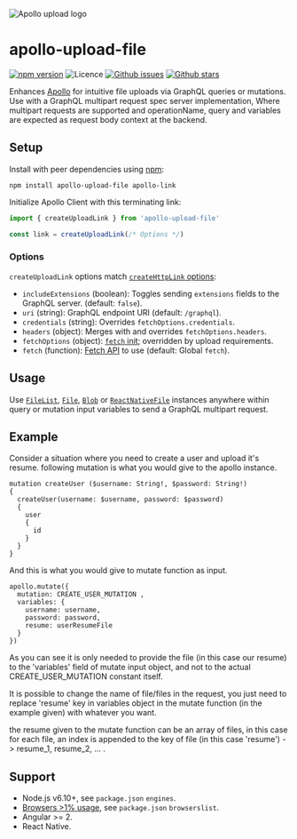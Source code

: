 ![Apollo upload logo](https://cdn.rawgit.com/jaydenseric/apollo-upload-client/27b1f20/apollo-upload-logo.svg)

# apollo-upload-file

[![npm version](https://img.shields.io/npm/v/apollo-upload-file.svg)](https://npm.im/apollo-upload-file) ![Licence](https://img.shields.io/npm/l/apollo-upload-client.svg) [![Github issues](https://img.shields.io/github/issues/saied-za/apollo-upload-client.svg)](https://github.com/saied-za/apollo-upload-client/issues) [![Github stars](https://img.shields.io/github/stars/saied-za/apollo-upload-client.svg)](https://github.com/saied-za/apollo-upload-client/stargazers)

Enhances [Apollo](https://apollographql.com) for intuitive file uploads via GraphQL queries or mutations. Use with a GraphQL multipart request spec server implementation, Where multipart requests are supported and operationName, query and variables are expected as request body context at the backend.
## Setup

Install with peer dependencies using [npm](https://npmjs.com):

```shell
npm install apollo-upload-file apollo-link
```

Initialize Apollo Client with this terminating link:

```js
import { createUploadLink } from 'apollo-upload-file'

const link = createUploadLink(/* Options */)
```

### Options

`createUploadLink` options match [`createHttpLink` options](https://www.apollographql.com/docs/link/links/http.html#Options):

* `includeExtensions` (boolean): Toggles sending `extensions` fields to the GraphQL server. (default: `false`).
* `uri` (string): GraphQL endpoint URI (default: `/graphql`).
* `credentials` (string): Overrides `fetchOptions.credentials`.
* `headers` (object): Merges with and overrides `fetchOptions.headers`.
* `fetchOptions` (object): [`fetch` init](https://developer.mozilla.org/docs/Web/API/WindowOrWorkerGlobalScope/fetch#Parameters); overridden by upload requirements.
* `fetch` (function): [Fetch API](https://fetch.spec.whatwg.org) to use (default: Global `fetch`).

## Usage

Use [`FileList`](https://developer.mozilla.org/en/docs/Web/API/FileList), [`File`](https://developer.mozilla.org/en/docs/Web/API/File), [`Blob`](https://developer.mozilla.org/en/docs/Web/API/Blob) or [`ReactNativeFile`](#react-native) instances anywhere within query or mutation input variables to send a GraphQL multipart request.

## Example
Consider a situation where you need to create a user and upload it's resume. following mutation is what you would give to the apollo instance.

    mutation createUser ($username: String!, $password: String!)
    {
      createUser(username: $username, password: $password)
      {
        user
        {
          id
        }
      }
    }

And this is what you would give to mutate function as input.

    apollo.mutate({
      mutation: CREATE_USER_MUTATION ,
      variables: {
        username: username,
        password: password,
        resume: userResumeFile
      }
    })
As you can see it is only needed to provide the file (in this case our resume) to the 'variables' field of mutate input object, and not to the actual CREATE_USER_MUTATION constant itself.

It is possible to change the name of file/files in the request, you just need to replace 'resume' key in variables object in the mutate function (in the example given) with whatever you want.

the resume given to the mutate function can be an array of files, in this case for each file, an index is appended to the key of file (in this case 'resume') -> resume_1, resume_2, ... .

## Support

* Node.js v6.10+, see `package.json` `engines`.
* [Browsers >1% usage](http://browserl.ist/?q=%3E1%25), see `package.json` `browserslist`.
* Angular >= 2.
* React Native.

